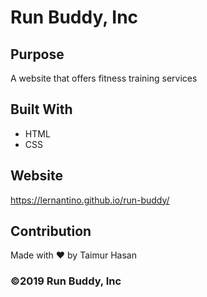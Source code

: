 # Run Buddy, Inc

## Purpose
A website that offers fitness training services

## Built With
* HTML
* CSS

## Website
https://lernantino.github.io/run-buddy/

## Contribution
Made with ❤️ by Taimur Hasan

### ©️2019 Run Buddy, Inc
